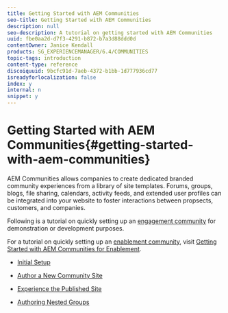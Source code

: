 ```yaml
---
title: Getting Started with AEM Communities
seo-title: Getting Started with AEM Communities
description: null
seo-description: A tutorial on getting started with AEM Communities
uuid: fbe0aa2d-d7f3-4291-b872-b7a3d88ddd0d
contentOwner: Janice Kendall
products: SG_EXPERIENCEMANAGER/6.4/COMMUNITIES
topic-tags: introduction
content-type: reference
discoiquuid: 9bcfc91d-7aeb-4372-b1bb-1d777936cd77
isreadyforlocalization: false
index: y
internal: n
snippet: y
---
```


# Getting Started with AEM Communities{#getting-started-with-aem-communities}

AEM Communities allows companies to create dedicated branded community experiences from a library of site templates. Forums, groups, blogs, file sharing, calendars, activity feeds, and extended user profiles can be integrated into your website to foster interactions between propsects, customers, and companies.

Following is a tutorial on quickly setting up an [engagement community](../../communities/using/overview.md#engagementcommunity) for demonstration or development purposes.

For a tutorial on quickly setting up an [enablement community](../../communities/using/overview.md#enablementcommunity), visit [Getting Started with AEM Communities for Enablement](../../communities/using/getting-started-enablement.md).

* [Initial Setup](../../communities/using/setup.md)

* [Author a New Community Site](../../communities/using/create-site.md)

* [Experience the Published Site](../../communities/using/published-site.md)

* [Authoring Nested Groups](../../communities/using/nested-groups.md)

